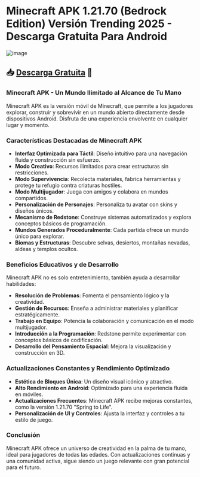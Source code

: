 # Minecraft APK 1.21.70 (Bedrock Edition) Versión Trending 2025 - Descarga Gratuita Para Android

![image](https://github.com/user-attachments/assets/71197c94-d993-4440-ac66-1670fe8ce135)
## 📥 [Descarga Gratuita](https://modhello.net/minecraft.html) 📲

### Minecraft APK - Un Mundo Ilimitado al Alcance de Tu Mano
Minecraft APK es la versión móvil de Minecraft, que permite a los jugadores explorar, construir y sobrevivir en un mundo abierto directamente desde dispositivos Android. Disfruta de una experiencia envolvente en cualquier lugar y momento.

### Características Destacadas de Minecraft APK
- **Interfaz Optimizada para Táctil**: Diseño intuitivo para una navegación fluida y construcción sin esfuerzo.
- **Modo Creativo**: Recursos ilimitados para crear estructuras sin restricciones.
- **Modo Supervivencia**: Recolecta materiales, fabrica herramientas y protege tu refugio contra criaturas hostiles.
- **Modo Multijugador**: Juega con amigos y colabora en mundos compartidos.
- **Personalización de Personajes**: Personaliza tu avatar con skins y diseños únicos.
- **Mecanismo de Redstone**: Construye sistemas automatizados y explora conceptos básicos de programación.
- **Mundos Generados Proceduralmente**: Cada partida ofrece un mundo único para explorar.
- **Biomas y Estructuras**: Descubre selvas, desiertos, montañas nevadas, aldeas y templos ocultos.

### Beneficios Educativos y de Desarrollo
Minecraft APK no es solo entretenimiento, también ayuda a desarrollar habilidades:
- **Resolución de Problemas**: Fomenta el pensamiento lógico y la creatividad.
- **Gestión de Recursos**: Enseña a administrar materiales y planificar estratégicamente.
- **Trabajo en Equipo**: Potencia la colaboración y comunicación en el modo multijugador.
- **Introducción a la Programación**: Redstone permite experimentar con conceptos básicos de codificación.
- **Desarrollo del Pensamiento Espacial**: Mejora la visualización y construcción en 3D.

### Actualizaciones Constantes y Rendimiento Optimizado
- **Estética de Bloques Única**: Un diseño visual icónico y atractivo.
- **Alto Rendimiento en Android**: Optimizado para una experiencia fluida en móviles.
- **Actualizaciones Frecuentes**: Minecraft APK recibe mejoras constantes, como la versión 1.21.70 "Spring to Life".
- **Personalización de UI y Controles**: Ajusta la interfaz y controles a tu estilo de juego.

### Conclusión
Minecraft APK ofrece un universo de creatividad en la palma de tu mano, ideal para jugadores de todas las edades. Con actualizaciones continuas y una comunidad activa, sigue siendo un juego relevante con gran potencial para el futuro.


